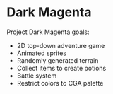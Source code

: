 # Dark Magenta
Project Dark Magenta goals:
* 2D top-down adventure game
* Animated sprites
* Randomly generated terrain
* Collect items to create potions
* Battle system
* Restrict colors to CGA palette
